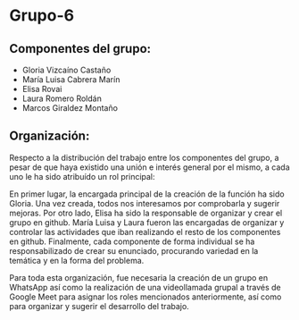 # Grupo-6


## Componentes del grupo:
- Gloria Vizcaíno Castaño
- María Luisa Cabrera Marín
- Elisa Rovai
- Laura Romero Roldán  
- Marcos Giraldez Montaño

## Organización:
Respecto a la distribución del trabajo entre los componentes del grupo, a pesar de que haya existido una unión e interés general por el mismo, a cada uno le ha sido atribuído un rol principal: 

En primer lugar, la encargada principal de la creación de la función ha sido Gloria. Una vez creada, todos nos interesamos por comprobarla y sugerir mejoras. Por otro lado, Elisa ha sido la responsable de organizar y crear el grupo en github. María Luisa y Laura fueron las encargadas de organizar y controlar las actividades que iban realizando el resto de los componentes en github. Finalmente, cada componente de forma individual se ha responsabilizado de crear su enunciado, procurando variedad en la temática y en la forma del problema. 

Para toda esta organización, fue necesaria la creación de un grupo en WhatsApp así como la realización de una videollamada grupal a través de Google Meet para asignar los roles mencionados anteriormente, así como para organizar y sugerir el desarrollo del trabajo. 

